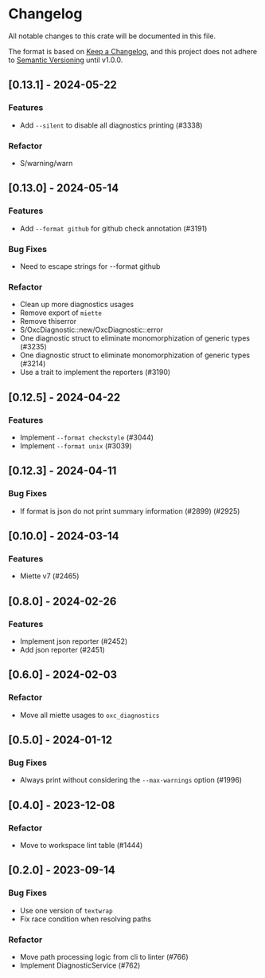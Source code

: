 # Changelog

All notable changes to this crate will be documented in this file.

The format is based on [Keep a Changelog](https://keepachangelog.com/en/1.0.0/),
and this project does not adhere to [Semantic Versioning](https://semver.org/spec/v2.0.0.html) until v1.0.0.

## [0.13.1] - 2024-05-22

### Features

- Add `--silent` to disable all diagnostics printing (#3338)

### Refactor

- S/warning/warn

## [0.13.0] - 2024-05-14

### Features

- Add `--format github` for github check annotation (#3191)

### Bug Fixes

- Need to escape strings for --format github

### Refactor

- Clean up more diagnostics usages
- Remove export of `miette`
- Remove thiserror
- S/OxcDiagnostic::new/OxcDiagnostic::error
- One diagnostic struct to eliminate monomorphization of generic types (#3235)
- One diagnostic struct to eliminate monomorphization of generic types (#3214)
- Use a trait to implement the reporters (#3190)

## [0.12.5] - 2024-04-22

### Features

- Implement `--format checkstyle` (#3044)
- Implement `--format unix` (#3039)

## [0.12.3] - 2024-04-11

### Bug Fixes

- If format is json do not print summary information (#2899) (#2925)

## [0.10.0] - 2024-03-14

### Features

- Miette v7 (#2465)

## [0.8.0] - 2024-02-26

### Features

- Implement json reporter (#2452)
- Add json reporter (#2451)

## [0.6.0] - 2024-02-03

### Refactor

- Move all miette usages to `oxc_diagnostics`

## [0.5.0] - 2024-01-12

### Bug Fixes

- Always print without considering the `--max-warnings` option (#1996)

## [0.4.0] - 2023-12-08

### Refactor

- Move to workspace lint table (#1444)

## [0.2.0] - 2023-09-14

### Bug Fixes

- Use one version of `textwrap`
- Fix race condition when resolving paths

### Refactor

- Move path processing logic from cli to linter (#766)
- Implement DiagnosticService (#762)

